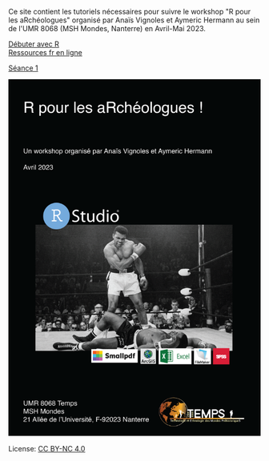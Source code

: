 Ce site contient les tutoriels nécessaires pour suivre le workshop "R pour les aRchéologues" organisé par Anaïs Vignoles et Aymeric Hermann au sein de l'UMR 8068 (MSH Mondes, Nanterre) en Avril-Mai 2023.  

[Débuter avec R](seance-0_debuter_avec_R.html)  
[Ressources fr en ligne](seance-0_ressources-en-ligne.html)  

[Séance 1](seance-1.html)  


![image](poster.png)


License: [CC BY-NC 4.0](https://creativecommons.org/licenses/by-nc/4.0/)
